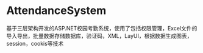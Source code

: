 # AttendanceSystem
基于三层架构开发的ASP.NET校园考勤系统，使用了包括权限管理，Excel文件的导入导出，批量数据存储数据库，验证码，XML，LayUI，根据数据生成图表，session，cookis等技术
